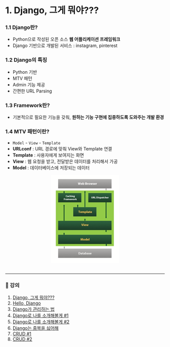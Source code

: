 # 1. Django,  그게 뭐야???

### 1.1 Django란?

- Python으로 작성된 오픈 소스 **웹 어플리케이션 프레임워크**
- Django 기반으로 개발된 서비스 : instagram, pinterest

### 1.2 Django의 특징

- Python 기반
- MTV 패턴
- Admin 기능 제공
- 간편한 URL Parsing

### 1.3 Framework란?

- 기본적으로 필요한 기능을 갖춰, **원하는 기능 구현에 집중하도록 도와주는 개발 환경**

### 1.4 MTV 패턴이란?

- `Model` - `View` - `Template`
- **URLconf** : URL 경로에 맞춰 View와 Template 연결
- **Template** : 사용자에게 보여지는 화면
- **View** : 웹 요청을 받고, 전달받은 데이터를 처리해서 가공
- **Model** : 데이터베이스에 저장되는 데이터

<center><img src="../img/lecture1.png"></center>

<br />

---

### 📝 강의
1. [Django,  그게 뭐야???](./docs/lecture_1.md)
2. [Hello, Django](./docs/lecture_2.md)
3. [Django가 관리하는 법](./docs/lecture_3.md)
4. [Django로 나를 소개해볼게 #1](./docs/lecture_4.md)
5. [Django로 나를 소개해볼게 #2](./docs/lecture_5.md)
6. [Django는 중복을 싫어해](./docs/lecture_6.md)
7. [CRUD #1](./docs/lecture_7.md)
8. [CRUD #2](./docs/lecture_8.md)